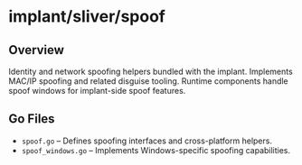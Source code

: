 # implant/sliver/spoof

## Overview

Identity and network spoofing helpers bundled with the implant. Implements MAC/IP spoofing and related disguise tooling. Runtime components handle spoof windows for implant-side spoof features.

## Go Files

- `spoof.go` – Defines spoofing interfaces and cross-platform helpers.
- `spoof_windows.go` – Implements Windows-specific spoofing capabilities.
